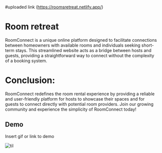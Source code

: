 #uploaded link 
(https://roomsretreat.netlify.app/)

# Room retreat

RoomConnect is a unique online platform designed to facilitate connections between homeowners with available rooms and individuals seeking short-term stays. This streamlined website acts as a bridge between hosts and guests, providing a straightforward way to connect without the complexity of a booking system.

 # Conclusion:
RoomConnect redefines the room rental experience by providing a reliable and user-friendly platform for hosts to showcase their spaces and for guests to connect directly with potential room providers. Join our growing community and experience the simplicity of RoomConnect today!
## Demo

Insert gif or link to demo

![til](roomretreatvid.gif)
